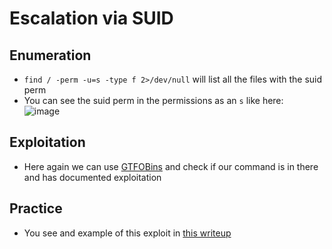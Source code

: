 # Escalation via SUID

## Enumeration

- `find / -perm -u=s -type f 2>/dev/null` will list all the files with the suid perm
- You can see the suid perm in the permissions as an `s` like here:  
![image](https://user-images.githubusercontent.com/96747355/167308910-5b0a0157-6586-46bd-a213-42c229e996e8.png)  

## Exploitation

- Here again we can use [GTFOBins](https://gtfobins.github.io/#+suid) and check if our command is in there and has documented exploitation


## Practice

- You see and example of this exploit in [this writeup](../writeups/THM-vulnversity.md)
